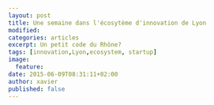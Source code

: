 ```yaml
---
layout: post
title: Une semaine dans l'écosytème d'innovation de Lyon
modified:
categories: articles
excerpt: Un petit code du Rhône?
tags: [innovation,Lyon,ecosystem, startup]
image:
  feature:
date: 2015-06-09T08:31:11+02:00
author: xavier
published: false
---
```

